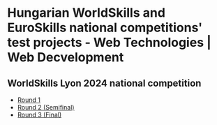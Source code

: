# Hungarian WorldSkills and EuroSkills national competitions' test projects - Web Technologies | Web Decvelopment
## WorldSkills Lyon 2024 national competition
- [Round 1](https://github.com/skillsithu/ws2024-s17-hu-r1)
- [Round 2 (Semifinal)](https://github.com/skillsithu/ws2024-s17-hu-r2)
- [Round 3 (Final)](https://github.com/skillsithu/ws2024-s17-hu-r3)
